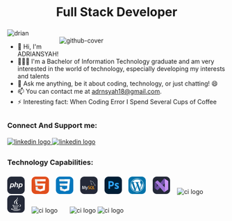 <h1 align="center">Full Stack Developer</h1>

###

<div align="left">
  <img src="https://komarev.com/ghpvc/?username=dimmasyusuf&label=Visitor&color=blue&style=for-the-badge&abbreviated=true" alt="drian" />
</div>

<img align="right" src="https://i.gifer.com/6tXM.gif" width="384" alt="github-cover">

- 👋 Hi, I'm ADRIANSYAH!
- 👨🏻‍🎓 I'm a Bachelor of Information Technology graduate and am very interested in the world of technology, especially developing my interests and 
      talents
- 💬 Ask me anything, be it about coding, technology, or just chatting! 😄
- 📫 You can contact me at adrnsyah18@gmail.com.
- ⚡ Interesting fact: When Coding Error I Spend Several Cups of Coffee
##

<h3 align="left">Connect And Support me:</h3>

####

<div align="left">

  <a href="https://www.linkedin.com/in/adriansyah-dg-pt-e-6a1b68250/" target="_blank">
    <img src="https://raw.githubusercontent.com/maurodesouza/profile-readme-generator/master/src/assets/icons/social/linkedin/default.svg" width="52" height="40" alt="linkedin logo"  />
  </a>
    <a href="https://saweria.co/driandev" target="_blank">
    <img src="https://encrypted-tbn0.gstatic.com/images?q=tbn:ANd9GcQ-Tr_Zs2XHDAyDmh5TFiba-_cO_idAoFi6OQ&s" width="52" height="40" alt="linkedin logo"  />
  </a>
  
</div>

##

<h3 align="left">Technology Capabilities:</h3>

###

<div align="left">
  <img src="https://raw.githubusercontent.com/tandpfun/skill-icons/refs/heads/main/icons/PHP-Dark.svg" height="40" alt="PHP logo"  />
  <img width="8" />
  <img src="https://raw.githubusercontent.com/tandpfun/skill-icons/refs/heads/main/icons/HTML.svg" height="40" alt="HTML logo"  />
  <img width="8" />
  <img src="https://raw.githubusercontent.com/tandpfun/skill-icons/refs/heads/main/icons/CSS.svg" height="40" alt="css logo"  />
  <img width="8" />
  <img src="https://raw.githubusercontent.com/tandpfun/skill-icons/refs/heads/main/icons/MySQL-Dark.svg" height="40" alt="mysql logo"  />
  <img width="8" />
  <img src="https://raw.githubusercontent.com/tandpfun/skill-icons/refs/heads/main/icons/Photoshop.svg" height="40" alt="photoshop logo"  />
  <img width="8" />
  <img src="https://raw.githubusercontent.com/tandpfun/skill-icons/refs/heads/main/icons/Wordpress.svg" height="40" alt="wordpress logo"  />
  <img width="8" />
  <img src="https://raw.githubusercontent.com/tandpfun/skill-icons/refs/heads/main/icons/VisualStudio-Dark.svg" height="40" alt="vscode logo"  />
  <img width="8" />
  <img src="https://upload.wikimedia.org/wikipedia/commons/thumb/9/9a/Laravel.svg/1200px-Laravel.svg.png" height="40" alt="ci logo"  />
  <img width="8" />
  <img src="https://raw.githubusercontent.com/tandpfun/skill-icons/refs/heads/main/icons/Java-Dark.svg" height="40" alt="ci logo"  />
  <img width="8" />
  <img src="https://encrypted-tbn0.gstatic.com/images?q=tbn:ANd9GcSRzysCPJOGxGtLTQIclPXNuSC_13A4wzgfMw&s" height="40" alt="ci logo"  />
  <img width="8" />
   <img width="8" />
   <img src="https://codeigniter.com/assets/icons/ci-logo.png" height="40" alt="ci logo"  />
  <img src="https://encrypted-tbn0.gstatic.com/images?q=tbn:ANd9GcRlxnCQTZMxIPfFXGgFG2Vx9Sdh9D6CZBhJTw&s" height="40" alt="ci logo"  />
  


</div>

###
